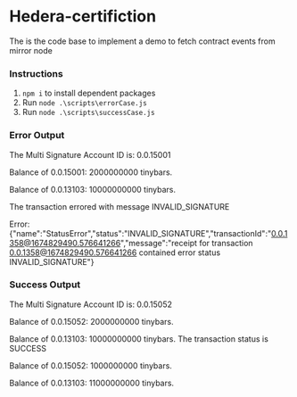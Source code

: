 # Hedera-certifiction

The is the code base to implement a demo to fetch contract events from mirror node

### Instructions

1. `npm i` to install dependent packages
2. Run `node .\scripts\errorCase.js` 
3. Run `node .\scripts\successCase.js` 


### Error Output

The Multi Signature Account ID is: 0.0.15001

Balance of 0.0.15001: 2000000000 tinybars.

Balance of 0.0.13103: 10000000000 tinybars.

The transaction errored with message INVALID_SIGNATURE

Error:{"name":"StatusError","status":"INVALID_SIGNATURE","transactionId":"0.0.1358@1674829490.576641266","message":"receipt for transaction 0.0.1358@1674829490.576641266 contained error status INVALID_SIGNATURE"}

### Success Output

The Multi Signature Account ID is: 0.0.15052

Balance of 0.0.15052: 2000000000 tinybars.

Balance of 0.0.13103: 10000000000 tinybars.
The transaction status is SUCCESS

Balance of 0.0.15052: 1000000000 tinybars.

Balance of 0.0.13103: 11000000000 tinybars.
